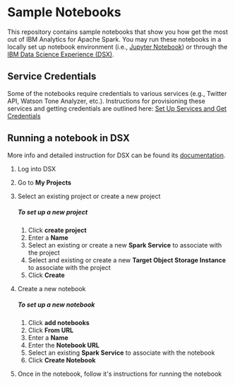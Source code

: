 # Sample Notebooks

This repository contains sample notebooks that show you how get the most out of IBM Analytics for Apache Spark. You may run these notebooks in a locally set up notebook environment (i.e., [Jupyter Notebook](https://jupyter.readthedocs.io/en/latest/install.html)) or through the [IBM Data Science Experience (DSX)](http://datascience.ibm.com/).  

## Service Credentials

Some of the notebooks require credentials to various services (e.g., Twitter API, Watson Tone Analyzer, etc.). Instructions for provisioning these services and getting credentials are outlined here: [Set Up Services and Get Credentials](https://github.com/ibm-cds-labs/spark.samples/blob/master/notebook/Get%20Service%20Credentials%20for%20Twitter%20Sentiment%20with%20Watson%20TA%20and%20PI.md)  


## Running a notebook in DSX

More info and detailed instruction for DSX can be found its [documentation](http://datascience.ibm.com/docs/content/getting-started/get-started.html).
 
1. Log into DSX  
2. Go to __My Projects__  
3. Select an existing project or create a new project  

	##### To set up a new project
	1. 	Click __create project__
	2. Enter a __Name__
	3. Select an existing or create a new __Spark Service__ to associate with the project
	4. Select and existing or create a new __Target Object Storage Instance__ to associate with the project
	5. Click __Create__

4. Create a new notebook  

	##### To set up a new notebook
	1. Click __add notebooks__
	2. Click __From URL__
	3. Enter a __Name__
	4. Enter the __Notebook URL__
	5. Select an existing __Spark Service__ to associate with the notebook
	6. Click __Create Notebook__

5. Once in the notebook, follow it's instructions for running the notebook  
